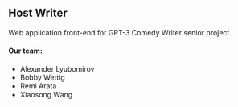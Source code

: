 ## Host Writer

Web application front-end for GPT-3 Comedy Writer senior project

#### Our team:
- Alexander Lyubomirov
- Bobby Wettig
- Remi Arata
- Xiaosong Wang
